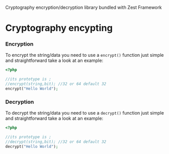 Cryptography encryption/decryption library bundled with Zest Framework

# Cryptography encypting

### Encryption
To encrypt the string/data you need to use a ```encrypt()``` function just simple and straightforward take a look at an example: 

```php
<?php

//its prototype is ;
//encrypt(string,bit); //32 or 64 default 32
encrypt("Hello World");

```
### Decryption
To decrypt the string/data you need to use a ```decrypt()``` function just simple and straightforward  take a look at an example: 

```php
<?php

//its prototype is ;
//decrypt(string,bit); //32 or 64 default 32
decrypt("Hello World");

```
